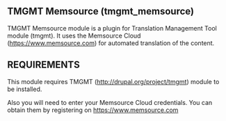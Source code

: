 TMGMT Memsource (tmgmt_memsource)
---------------------

TMGMT Memsource module is a plugin for
Translation Management Tool module (tmgmt).
It uses the Memsource Cloud (https://www.memsource.com)
for automated translation of the content.

REQUIREMENTS
------------

This module requires TMGMT (http://drupal.org/project/tmgmt) module
to be installed.

Also you will need to enter your Memsource Cloud credentials.
You can obtain them by registering on https://www.memsource.com
